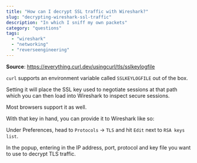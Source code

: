 ```yaml
---
title: "How can I decrypt SSL traffic with Wireshark?"
slug: "decrypting-wireshark-ssl-traffic"
description: "In which I sniff my own packets"
category: "questions"
tags:
  - "wireshark"
  - "networking"
  - "reverseengineering"
---
```


**Source**: https://everything.curl.dev/usingcurl/tls/sslkeylogfile

`curl` supports an environment variable called `SSLKEYLOGFILE` out of the box.

Setting it will place the SSL key used to negotiate sessions at that path which you can then load into Wireshark to inspect secure sessions.

Most browsers support it as well.

With that key in hand, you can provide it to Wireshark like so:

Under Preferences, head to `Protocols` -> `TLS` and hit `Edit` next to `RSA keys list`.

In the popup, entering in the IP address, port, protocol and key file you want to use to decrypt TLS traffic.